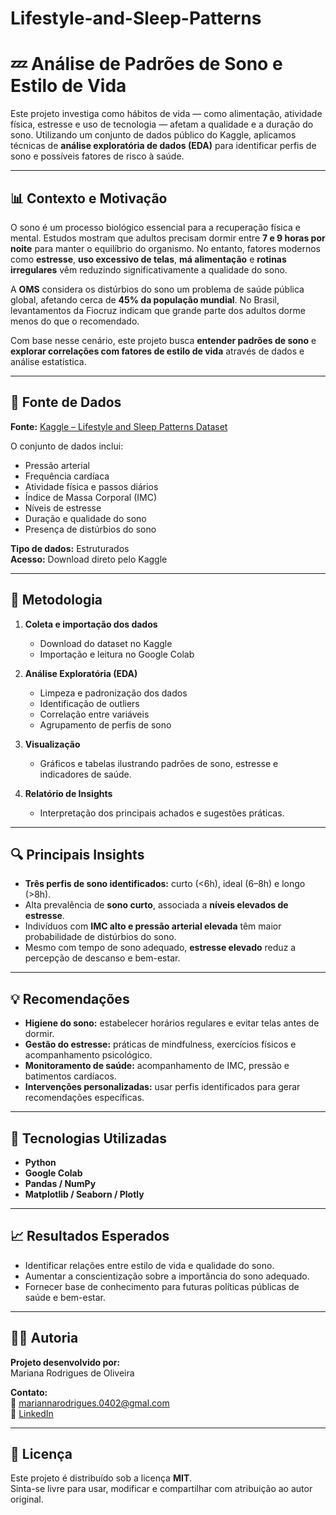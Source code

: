 # Lifestyle-and-Sleep-Patterns
# 💤 Análise de Padrões de Sono e Estilo de Vida

Este projeto investiga como hábitos de vida — como alimentação, atividade física, estresse e uso de tecnologia — afetam a qualidade e a duração do sono. Utilizando um conjunto de dados público do Kaggle, aplicamos técnicas de **análise exploratória de dados (EDA)** para identificar perfis de sono e possíveis fatores de risco à saúde.

---

## 📊 Contexto e Motivação

O sono é um processo biológico essencial para a recuperação física e mental. Estudos mostram que adultos precisam dormir entre **7 e 9 horas por noite** para manter o equilíbrio do organismo. No entanto, fatores modernos como **estresse**, **uso excessivo de telas**, **má alimentação** e **rotinas irregulares** vêm reduzindo significativamente a qualidade do sono.

A **OMS** considera os distúrbios do sono um problema de saúde pública global, afetando cerca de **45% da população mundial**. No Brasil, levantamentos da Fiocruz indicam que grande parte dos adultos dorme menos do que o recomendado.

Com base nesse cenário, este projeto busca **entender padrões de sono** e **explorar correlações com fatores de estilo de vida** através de dados e análise estatística.

---

## 📁 Fonte de Dados

**Fonte:** [Kaggle – Lifestyle and Sleep Patterns Dataset](https://www.kaggle.com/datasets/minahilfatima12328/lifestyle-and-sleep-patterns)

O conjunto de dados inclui:
- Pressão arterial  
- Frequência cardíaca  
- Atividade física e passos diários  
- Índice de Massa Corporal (IMC)  
- Níveis de estresse  
- Duração e qualidade do sono  
- Presença de distúrbios do sono  

**Tipo de dados:** Estruturados  
**Acesso:** Download direto pelo Kaggle

---

## 🧩 Metodologia

1. **Coleta e importação dos dados**
   - Download do dataset no Kaggle  
   - Importação e leitura no Google Colab  

2. **Análise Exploratória (EDA)**
   - Limpeza e padronização dos dados  
   - Identificação de outliers  
   - Correlação entre variáveis  
   - Agrupamento de perfis de sono  

3. **Visualização**
   - Gráficos e tabelas ilustrando padrões de sono, estresse e indicadores de saúde.  

4. **Relatório de Insights**
   - Interpretação dos principais achados e sugestões práticas.

---

## 🔍 Principais Insights

- **Três perfis de sono identificados:** curto (<6h), ideal (6–8h) e longo (>8h).  
- Alta prevalência de **sono curto**, associada a **níveis elevados de estresse**.  
- Indivíduos com **IMC alto e pressão arterial elevada** têm maior probabilidade de distúrbios do sono.  
- Mesmo com tempo de sono adequado, **estresse elevado** reduz a percepção de descanso e bem-estar.  

---

## 💡 Recomendações

- **Higiene do sono:** estabelecer horários regulares e evitar telas antes de dormir.  
- **Gestão do estresse:** práticas de mindfulness, exercícios físicos e acompanhamento psicológico.  
- **Monitoramento de saúde:** acompanhamento de IMC, pressão e batimentos cardíacos.  
- **Intervenções personalizadas:** usar perfis identificados para gerar recomendações específicas.  

---

## 🧠 Tecnologias Utilizadas

- **Python**  
- **Google Colab**  
- **Pandas / NumPy**  
- **Matplotlib / Seaborn / Plotly**  

---

## 📈 Resultados Esperados

- Identificar relações entre estilo de vida e qualidade do sono.  
- Aumentar a conscientização sobre a importância do sono adequado.  
- Fornecer base de conhecimento para futuras políticas públicas de saúde e bem-estar.

---

## 👩‍💻 Autoria

**Projeto desenvolvido por:**  
Mariana Rodrigues de Oliveira 

**Contato:**  
📧 mariannarodrigues.0402@gmal.com  
🔗 [LinkedIn]([https://linkedin.com/in/seu-perfil](https://www.linkedin.com/in/mariana-oliveira-analistadedados/))

---

## 🪪 Licença

Este projeto é distribuído sob a licença **MIT**.  
Sinta-se livre para usar, modificar e compartilhar com atribuição ao autor original.
